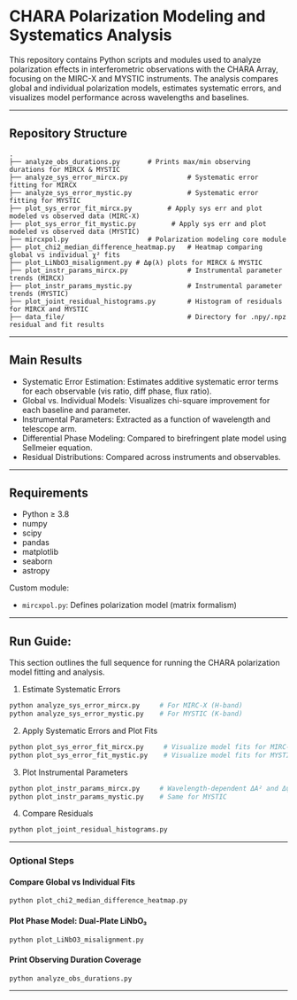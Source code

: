 # CHARA Polarization Modeling and Systematics Analysis

This repository contains Python scripts and modules used to analyze polarization effects 
in interferometric observations with the CHARA Array, focusing on the MIRC-X and MYSTIC instruments. 
The analysis compares global and individual polarization models, estimates systematic errors, 
and visualizes model performance across wavelengths and baselines.

---

## Repository Structure

```
.
├── analyze_obs_durations.py       # Prints max/min observing durations for MIRCX & MYSTIC
├── analyze_sys_error_mircx.py               # Systematic error fitting for MIRCX
├── analyze_sys_error_mystic.py              # Systematic error fitting for MYSTIC
├── plot_sys_error_fit_mircx.py         # Apply sys err and plot modeled vs observed data (MIRC-X)
├── plot_sys_error_fit_mystic.py         # Apply sys err and plot modeled vs observed data (MYSTIC)
├── mircxpol.py                    # Polarization modeling core module
├── plot_chi2_median_difference_heatmap.py   # Heatmap comparing global vs individual χ² fits
├── plot_LiNbO3_misalignment.py # Δφ(λ) plots for MIRCX & MYSTIC
├── plot_instr_params_mircx.py               # Instrumental parameter trends (MIRCX)
├── plot_instr_params_mystic.py              # Instrumental parameter trends (MYSTIC)
├── plot_joint_residual_histograms.py        # Histogram of residuals for MIRCX and MYSTIC
├── data_file/                               # Directory for .npy/.npz residual and fit results
```

---

##  Main Results

- Systematic Error Estimation: Estimates additive systematic error terms for each observable
  (vis ratio, diff phase, flux ratio).
- Global vs. Individual Models: Visualizes chi-square improvement for each baseline and parameter.
- Instrumental Parameters: Extracted as a function of wavelength and telescope arm.
- Differential Phase Modeling: Compared to birefringent plate model using Sellmeier equation.
- Residual Distributions: Compared across instruments and observables.

---

##  Requirements

- Python ≥ 3.8  
- numpy  
- scipy  
- pandas  
- matplotlib  
- seaborn  
- astropy  

Custom module:
- `mircxpol.py`: Defines polarization model (matrix formalism)

---

## Run Guide: 
This section outlines the full sequence for running the CHARA polarization model fitting and analysis.

1. Estimate Systematic Errors
```bash
python analyze_sys_error_mircx.py     # For MIRC-X (H-band)
python analyze_sys_error_mystic.py    # For MYSTIC (K-band)
```

2. Apply Systematic Errors and Plot Fits
```bash
python plot_sys_error_fit_mircx.py     # Visualize model fits for MIRC-X
python plot_sys_error_fit_mystic.py    # Visualize model fits for MYSTIC
```

3. Plot Instrumental Parameters
```bash
python plot_instr_params_mircx.py     # Wavelength-dependent ΔA² and Δψ (MIRC-X)
python plot_instr_params_mystic.py    # Same for MYSTIC
```

4. Compare Residuals
```bash
python plot_joint_residual_histograms.py
```

---

###  Optional Steps

#### Compare Global vs Individual Fits
```bash
python plot_chi2_median_difference_heatmap.py
```

####  Plot Phase Model: Dual-Plate LiNbO₃
```bash
python plot_LiNbO3_misalignment.py
```

####  Print Observing Duration Coverage
```bash
python analyze_obs_durations.py
```

---
